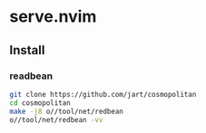 # serve.nvim

## Install

### readbean

```sh
git clone https://github.com/jart/cosmopolitan
cd cosmopolitan
make -j8 o//tool/net/redbean
o//tool/net/redbean -vv
```
